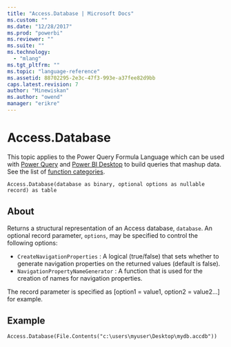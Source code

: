 ```yaml
---
title: "Access.Database | Microsoft Docs"
ms.custom: ""
ms.date: "12/28/2017"
ms.prod: "powerbi"
ms.reviewer: ""
ms.suite: ""
ms.technology: 
  - "mlang"
ms.tgt_pltfrm: ""
ms.topic: "language-reference"
ms.assetid: 88702295-2e3c-47f3-993e-a37fee82d9bb
caps.latest.revision: 7
author: "Minewiskan"
ms.author: "owend"
manager: "erikre"
---
```

# Access.Database
This topic applies to the Power Query Formula Language which can be used with [Power Query](https://support.office.com/article/Introduction-to-Microsoft-Power-Query-for-Excel-6E92E2F4-2079-4E1F-BAD5-89F6269CD605) and [Power BI Desktop](http://go.microsoft.com/fwlink/p/?LinkId=618607) to build queries that mashup data. See the list of [function categories](https://msdn.microsoft.com/en-us/library/mt211003.aspx).  
  
```  
Access.Database(database as binary, optional options as nullable record) as table  
```  
  
## About  
Returns a structural representation of an Access database, <code>database</code>. An optional record parameter, <code>options</code>, may be specified to control the following options: <ul> <li> <code>CreateNavigationProperties</code> : A logical (true/false) that sets whether to generate navigation properties on the returned values (default is false).</li> <li> <code>NavigationPropertyNameGenerator</code> : A function that is used for the creation of names for navigation properties.</li> </ul> The record parameter is specified as [option1 = value1, option2 = value2...] for example.  
  
## Example  
  
```  
Access.Database(File.Contents("c:\users\myuser\Desktop\mydb.accdb"))  
```  
  
